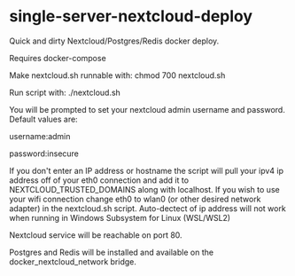 # single-server-nextcloud-deploy
Quick and dirty Nextcloud/Postgres/Redis docker deploy.

Requires docker-compose

Make nextcloud.sh runnable with: 
chmod 700 nextcloud.sh

Run script with:
./nextcloud.sh

You will be prompted to set your nextcloud admin username and password. 
Default values are:

username:admin

password:insecure

If you don't enter an IP address or hostname the script will pull your ipv4 ip address off of your eth0 connection and add it to NEXTCLOUD_TRUSTED_DOMAINS along with localhost. If you wish to use your wifi connection change eth0 to wlan0 (or other desired network adapter) in the nextcloud.sh script. Auto-dectect of ip address will not work when running in Windows Subsystem for Linux (WSL/WSL2)


Nextcloud service will be reachable on port 80.


Postgres and Redis will be installed and available on the docker_nextcloud_network bridge.
